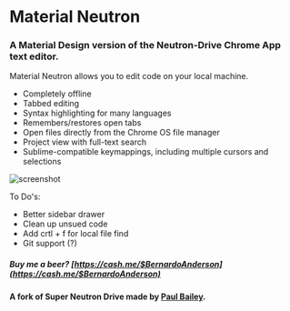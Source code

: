 # Material Neutron

### A Material Design version of the Neutron-Drive Chrome App text editor.


Material Neutron allows you to edit code on your local machine.


- Completely offline
- Tabbed editing
- Syntax highlighting for many languages
- Remembers/restores open tabs
- Open files directly from the Chrome OS file manager
- Project view with full-text search 
- Sublime-compatible keymappings, including multiple cursors and selections


![screenshot](https://i.imgur.com/ha3DnGx.jpg)

To Do's:
- Better sidebar drawer
- Clean up unsued code
- Add crtl + f for local file find
- Git support (?)


##### Buy me a beer? [https://cash.me/$BernardoAnderson](https://cash.me/$BernardoAnderson)


#### A fork of Super Neutron Drive made by [Paul Bailey](https://github.com/pizzapanther/Super-Neutron-Drive).